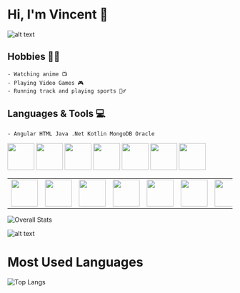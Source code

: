# Hi, I'm Vincent 👋

![alt text](https://i.gifer.com/origin/da/dae1034cb948457274a7aed2a2f65f59_w200.gif "Naruto")

## Hobbies 🐱‍🏍
    - Watching anime 📺
    - Playing Video Games 🎮
    - Running track and playing sports 🏃‍♂️
## Languages & Tools 💻
    - Angular HTML Java .Net Kotlin MongoDB Oracle 
<img src="https://angular.io/assets/images/logos/angularjs/AngularJS-Shield.svg" style=" width:60px ; height:60px "  >
<img src="https://github.com/MarikIshtar007/MarikIshtar007/raw/master/images/html.svg" style=" width:60px ; height:60px "  >
<img src="https://github.com/MarikIshtar007/MarikIshtar007/raw/master/images/java.svg" style=" width:60px ; height:60px "  >
<img src="https://upload.wikimedia.org/wikipedia/commons/thumb/e/ee/.NET_Core_Logo.svg/2048px-.NET_Core_Logo.svg.png" style=" width:60px ; height:60px "  >
<img src="https://g.foolcdn.com/art/companylogos/square/mdb.png" style=" width:60px ; height:60px "  >
<img src="https://github.com/MarikIshtar007/MarikIshtar007/raw/master/images/kotlin.svg" style=" width:60px ; height:60px "  >
<img src="https://www.vectorlogo.zone/logos/nodejs/nodejs-ar21.png" style=" width:60px ; height:60px "  >

|               |               |                 |                 |                 |                |       |
| ------------- |:-------------:| :-------------: | :-------------: | :-------------: | :-------------:| -----:|
| <img src="https://angular.io/assets/images/logos/angularjs/AngularJS-Shield.svg" style=" width:60px ; height:60px "  >      | <img src="https://github.com/MarikIshtar007/MarikIshtar007/raw/master/images/html.svg" style=" width:60px ; height:60px "  > | <img src="https://github.com/MarikIshtar007/MarikIshtar007/raw/master/images/java.svg" style=" width:60px ; height:60px "  > | <img src="https://upload.wikimedia.org/wikipedia/commons/thumb/e/ee/.NET_Core_Logo.svg/2048px-.NET_Core_Logo.svg.png" style=" width:60px ; height:60px "  > | <img src="https://g.foolcdn.com/art/companylogos/square/mdb.png" style=" width:60px ; height:60px "  > | <img src="https://github.com/MarikIshtar007/MarikIshtar007/raw/master/images/kotlin.svg" style=" width:60px ; height:60px "  > | <img src="https://www.vectorlogo.zone/logos/nodejs/nodejs-ar21.png" style=" width:60px ; height:60px "  > |

![Overall Stats](https://github-readme-stats.vercel.app/api?username=VIrobun&count_private=true&show_icons=true&hide=contribs)


![alt text](https://i.pinimg.com/originals/bc/91/d4/bc91d497bcc95f36e62dd9156aee0d9b.gif "Dance")
# Most Used Languages
![Top Langs](https://github-readme-stats.vercel.app/api/top-langs/?username=VIrobun&layout=compact)
<!--
**VIrobun/VIrobun** is a ✨ _special_ ✨ repository because its `README.md` (this file) appears on your GitHub profile.

Here are some ideas to get you started:

- 🔭 I’m currently working on ...
- 🌱 I’m currently learning ...
- 👯 I’m looking to collaborate on ...
- 🤔 I’m looking for help with ...
- 💬 Ask me about ...
- 📫 How to reach me: ...
- 😄 Pronouns: ...
- ⚡ Fun fact: ...
-->

